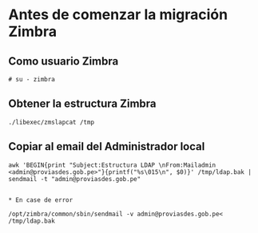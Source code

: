 # Antes de comenzar la migración Zimbra

##    Como usuario Zimbra

    # su - zimbra
    
##  Obtener la estructura Zimbra 

    
    ./libexec/zmslapcat /tmp

##  Copiar al email del Administrador  local 

    awk 'BEGIN{print "Subject:Estructura LDAP \nFrom:Mailadmin <admin@proviasdes.gob.pe>"}{printf("%s\015\n", $0)}' /tmp/ldap.bak | sendmail -t "admin@proviasdes.gob.pe"
    

    * En case de error 

    /opt/zimbra/common/sbin/sendmail -v admin@proviasdes.gob.pe< /tmp/ldap.bak





